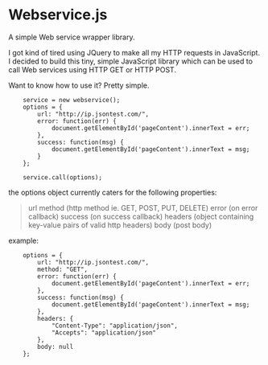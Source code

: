 Webservice.js
=============

A simple Web service wrapper library.

I got kind of tired using JQuery to make all my HTTP requests in JavaScript. 
I decided to build this tiny, simple JavaScript library which can be used to call Web services using HTTP GET or HTTP POST.

Want to know how to use it? Pretty simple.

		service = new webservice();
		options = {
			url: "http://ip.jsontest.com/",
			error: function(err) {
				document.getElementById('pageContent').innerText = err;
			},
			success: function(msg) {
				document.getElementById('pageContent').innerText = msg;
			}
		};
		
		service.call(options);
		
the options object currently caters for the following properties:
> url
> method (http method ie. GET, POST, PUT, DELETE)
> error (on error callback)
> success (on success callback)
> headers (object containing key-value pairs of valid http headers)
> body (post body)

example:

		options = {
			url: "http://ip.jsontest.com/",
			method: "GET",
			error: function(err) {
				document.getElementById('pageContent').innerText = err;
			},
			success: function(msg) {
				document.getElementById('pageContent').innerText = msg;
			},
			headers: {
				"Content-Type": "application/json",
				"Accepts": "application/json"
			},
			body: null
		};